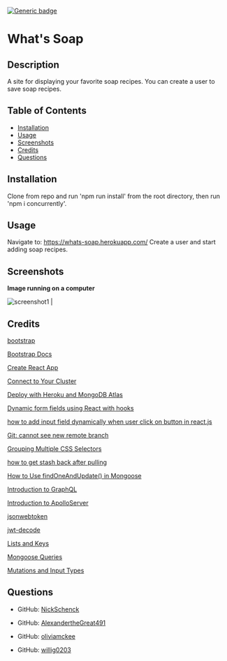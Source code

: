 [![Generic badge](https://img.shields.io/badge/license-MIT-<COLOR>.svg)](#license)
  # What's Soap
  ## Description
  A site for displaying your favorite soap recipes. You can create a user to save soap recipes.
  ## Table of Contents
  * [Installation](#installation)
  * [Usage](#usage)
  * [Screenshots](#screenshots)
  * [Credits](#credits)
  * [Questions](#questions)
  
  ## Installation
  Clone from repo and run 'npm run install' from the root directory, then run 'npm i concurrently'.
  ## Usage
  Navigate to: https://whats-soap.herokuapp.com/
  Create a user and start adding soap recipes.
  ## Screenshots

<b>Image running on a computer</b>

 ![screenshot1](./src/assets/images/Mainpage.PNG) |
  ## Credits
   [bootstrap](https://www.npmjs.com/package/bootstrap)

   [Bootstrap Docs](https://getbootstrap.com/docs/5.0/getting-started/introduction/)

   [Create React App](https://github.com/facebook/create-react-app)

   [Connect to Your Cluster](https://www.mongodb.com/docs/atlas/tutorial/connect-to-your-cluster/)

   [Deploy with Heroku and MongoDB Atlas](https://coding-boot-camp.github.io/full-stack/mongodb/deploy-with-heroku-and-mongodb-atlas)

   [Dynamic form fields using React with hooks](https://dev.to/email2vimalraj/dynamic-form-fields-using-react-35ci)

   [how to add input field dynamically when user click on button in react.js](https://stackoverflow.com/questions/66469913/how-to-add-input-field-dynamically-when-user-click-on-button-in-react-js) 

   [Git: cannot see new remote branch](https://stackoverflow.com/questions/12762922/git-cannot-see-new-remote-branch)

   [Grouping Multiple CSS Selectors](https://www.thoughtco.com/grouping-multiple-css-selectors-3467065)

   [how to get stash back after pulling](https://stackoverflow.com/questions/41188489/how-to-get-the-stash-back-after-pulling)

   [How to Use findOneAndUpdate() in Mongoose](https://mongoosejs.com/docs/tutorials/findoneandupdate.html)

   [Introduction to GraphQL](https://graphql.org/learn/)

   [Introduction to ApolloServer](https://www.apollographql.com/docs/apollo-server/v2/)

   [jsonwebtoken](https://www.npmjs.com/package/jsonwebtoken)

   [jwt-decode](https://www.npmjs.com/package/jwt-decode)

   [Lists and Keys](https://reactjs.org/docs/lists-and-keys.html#keys)

   [Mongoose Queries](https://mongoosejs.com/docs/queries.html)

   [Mutations and Input Types](https://graphql.org/graphql-js/mutations-and-input-types/)
  ## Questions
  * GitHub: [NickSchenck](https://github.com/NickSchenck)

  * GitHub: [AlexandertheGreat491](https://github.com/AlexandertheGreat491)

  * GitHub: [oliviamckee](https://github.com/oliviamckee)

  * GitHub: [willig0203](https://github.com/willig0203)
